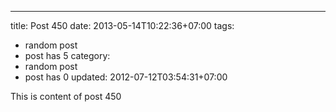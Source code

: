 ---
title: Post 450
date: 2013-05-14T10:22:36+07:00
tags:
  - random post
  - post has 5
category:
  - random post
  - post has 0
updated: 2012-07-12T03:54:31+07:00

This is content of post 450
